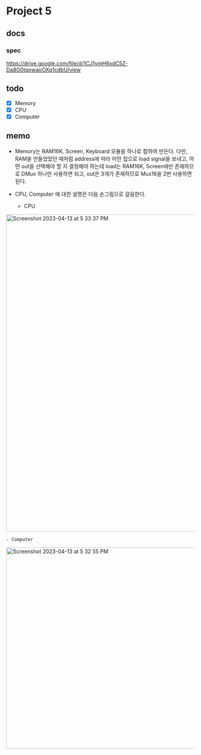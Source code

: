 # Project 5

## docs

### spec

https://drive.google.com/file/d/1CJ1ymH6xdC5Z-Da8G0tqowaoOXq1cdbU/view

## todo

- [x] Memory
- [x] CPU
- [x] Computer

## memo

- Memory는 RAM16K, Screen, Keyboard 모듈을 하나로 합하여 만든다. 다만, RAM을 만들었었던 때처럼 address에 따라 어떤 칩으로 load signal을 보내고, 어떤 out을 선택해야 할 지 결정해야 하는데 load는 RAM16K, Screen에만 존재하므로 DMux 하나만 사용하면 되고, out은 3개가 존재하므로 Mux16을 2번 사용하면 된다.
- CPU, Computer 에 대한 설명은 다음 손그림으로 갈음한다.

    - CPU
<img width="845" alt="Screenshot 2023-04-13 at 5 33 37 PM" src="https://user-images.githubusercontent.com/32262002/231702477-94abc9f2-876c-43e4-8981-c44b17dea4be.png">

    - Computer
<img width="536" alt="Screenshot 2023-04-13 at 5 32 55 PM" src="https://user-images.githubusercontent.com/32262002/231702281-d2d58f95-42dd-45dd-a379-e8a82c00cd1f.png">
